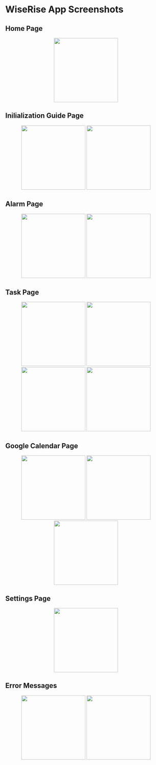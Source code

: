 # WiseRise App Screenshots

## Home Page
<p align="center">
  <img src="Home Page.jpg" width="200"/>
</p>

## Inilialization Guide Page
<p align="center">
  <img src="Initialization Guide Page 1.jpg" width="200"/>
  <img src="Initialization Guide Page 2.jpg" width="200"/>
</p>

## Alarm Page
<p align="center">
  <img src="Alarm Page.jpg" width="200"/>
  <img src="Edit Alarm Page.jpg" width="200"/>
</p>

## Task Page
<p align="center">
  <img src="Tasks Page.jng" width="200"/>
  <img src="Edit Task Page 1.jpg" width="200"/>
  <img src="Edit Task Page 2.jpg" width="200"/>
  <img src="Edit Task Page 3.jpg" width="200"/>
</p>

## Google Calendar Page
<p align="center">
  <img src="Google Calendar Page.jpg" width="200"/>
  <img src="Google Calendar Sign In.jpg" width="200"/>
  <img src="Google Calendar Page 2.jpg" width="200"/>
</p>

## Settings Page
<p align="center">
  <img src="Settings Page.jpg" width="200"/>
</p>

## Error Messages
<p align="center">
  <img src="Task Error Msg 1.jpg" width="200"/>
  <img src="Task Error Msg 2.jpg" width="200"/>
</p>
